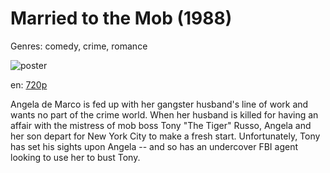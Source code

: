 # Married to the Mob (1988)

Genres: comedy, crime, romance

![poster](http://image.tmdb.org/t/p/w500/oKpj5aQvFalP91jeCGE3nfKIz8k.jpg)

en:
  [720p](magnet:?xt=urn:btih:246992BFEB2153D905056DD38DD00BBF02B58BD3&tr=udp://glotorrents.pw:6969/announce&tr=udp://tracker.opentrackr.org:1337/announce&tr=udp://torrent.gresille.org:80/announce&tr=udp://tracker.openbittorrent.com:80&tr=udp://tracker.coppersurfer.tk:6969&tr=udp://tracker.leechers-paradise.org:6969&tr=udp://p4p.arenabg.ch:1337&tr=udp://tracker.internetwarriors.net:1337)
  


Angela de Marco is fed up with her gangster husband's line of work and wants no part of the crime world. When her husband is killed for having an affair with the mistress of mob boss Tony "The Tiger" Russo, Angela and her son depart for New York City to make a fresh start. Unfortunately, Tony has set his sights upon Angela -- and so has an undercover FBI agent looking to use her to bust Tony.